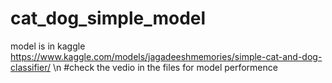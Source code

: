 # cat_dog_simple_model
model is in kaggle
https://www.kaggle.com/models/jagadeeshmemories/simple-cat-and-dog-classifier/    \n
#check the vedio in the files for model performence
